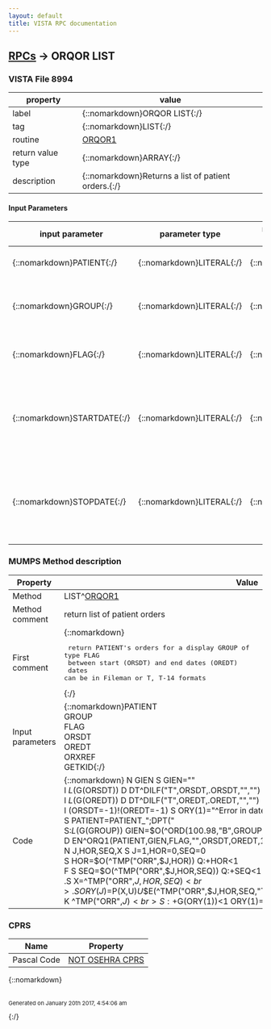```yaml
---
layout: default
title: VISTA RPC documentation
---
```




## [RPCs](TableOfContent.md) &#8594; ORQOR LIST 



### VISTA File 8994 


 property | value 
--- | --- 
 label | {::nomarkdown}ORQOR LIST{:/}
 tag | {::nomarkdown}LIST{:/}
 routine | [ORQOR1](http://code.osehra.org/dox/Routine_ORQOR1_source.html)
 return value type | {::nomarkdown}ARRAY{:/}
 description | {::nomarkdown}Returns a list of patient orders.{:/}

#### Input Parameters

| input parameter | parameter type | maximum data length | required | description | 
| --- | --- | --- | --- | --- | 
| {::nomarkdown}PATIENT{:/} | {::nomarkdown}LITERAL{:/} | {::nomarkdown}16{:/} | {::nomarkdown}true{:/} | {::nomarkdown}Patient DFN from Patient file [#2].{:/} | 
| {::nomarkdown}GROUP{:/} | {::nomarkdown}LITERAL{:/} | {::nomarkdown}16{:/} | {::nomarkdown}true{:/} | {::nomarkdown}Entry number of the desired display group from the Display Group File [#100.98].{:/} | 
| {::nomarkdown}FLAG{:/} | {::nomarkdown}LITERAL{:/} | {::nomarkdown}16{:/} | {::nomarkdown}true{:/} | {::nomarkdown}Flag identifying the context of the orders to be retreived.{:/} | 
| {::nomarkdown}STARTDATE{:/} | {::nomarkdown}LITERAL{:/} | {::nomarkdown}16{:/} | {::nomarkdown}true{:/} | {::nomarkdown}The startdate for the order search in 'T' or Fileman format.Startdate is only considered when FLAG is '1' (return all orders).{:/} | 
| {::nomarkdown}STOPDATE{:/} | {::nomarkdown}LITERAL{:/} | {::nomarkdown}16{:/} | {::nomarkdown}true{:/} | {::nomarkdown}The stopdate for the order search in 'T' or Fileman format.Stopdate is only considered when FLAG is '1' (return all orders).{:/} | 


### MUMPS Method description

 Property | Value 
 --- | --- 
 Method | LIST^[ORQOR1](http://code.osehra.org/dox/Routine_ORQOR1_source.html)
 Method comment | return list of patient orders
 First comment | {::nomarkdown}<pre> return PATIENT's orders for a display GROUP of type FLAG<br/> between start (ORSDT) and end dates (OREDT)<br/> dates can be in Fileman or T, T-14 formats</pre>{:/}
 Input parameters | {::nomarkdown}PATIENT<br>GROUP<br>FLAG<br>ORSDT<br>OREDT<br>ORXREF<br>GETKID{:/}
 Code | {::nomarkdown}  N GIEN S GIEN=""<br> I $L($G(ORSDT)) D DT^DILF("T",ORSDT,.ORSDT,"","")<br> I $L($G(OREDT)) D DT^DILF("T",OREDT,.OREDT,"","")<br> I (ORSDT=-1)!(OREDT=-1) S ORY(1)="^Error in date range." Q<br> S PATIENT=PATIENT_";DPT("<br> S:$L($G(GROUP)) GIEN=$O(^ORD(100.98,"B",GROUP,GIEN))<br> K ^TMP("ORR",$J)<br> D EN^ORQ1(PATIENT,GIEN,FLAG,"",ORSDT,OREDT,1,0,$G(ORXREF),$G(GETKID))<br> N J,HOR,SEQ,X S J=1,HOR=0,SEQ=0<br> S HOR=$O(^TMP("ORR",$J,HOR)) Q:+HOR<1<br> F  S SEQ=$O(^TMP("ORR",$J,HOR,SEQ)) Q:+SEQ<1  D<br> .S X=^TMP("ORR",$J,HOR,SEQ)<br> .S ORY(J)=$P(X,U)_U_$E(^TMP("ORR",$J,HOR,SEQ,"TX",1),1,60)_U_$P(X,U,4)_U_$P(X,U,6),J=J+1<br> K ^TMP("ORR",$J)<br> S:+$G(ORY(1))<1 ORY(1)="^No orders found."{:/}


### CPRS

 Name | Property 
 --- | --- 
 Pascal Code |  [NOT OSEHRA CPRS]()


{::nomarkdown} <br/><br/><p style="font-size: 11px">Generated on January 20th 2017, 4:54:06 am</p>{:/}